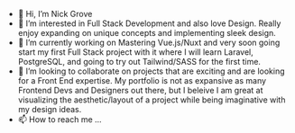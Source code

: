 - 👋 Hi, I’m Nick Grove
- 👀 I’m interested in Full Stack Development and also love Design. Really enjoy expanding on unique concepts and implementing sleek design.
- 🌱 I’m currently working on Mastering Vue.js/Nuxt and very soon going start my first Full Stack project with it where I will learn Laravel, PostgreSQL, and going to try out Tailwind/SASS for the first time.
- 💞️ I’m looking to collaborate on projects that are exciting and are looking for a Front End expertise. My portfolio is not as expansive as many Frontend Devs and Designers out there, but I beleive I am great at visualizing the aesthetic/layout of a project while being imaginative with my design ideas.
- 📫 How to reach me ...

<!---
NickGroveSE/NickGroveSE is a ✨ special ✨ repository because its `README.md` (this file) appears on your GitHub profile.
You can click the Preview link to take a look at your changes.
--->

